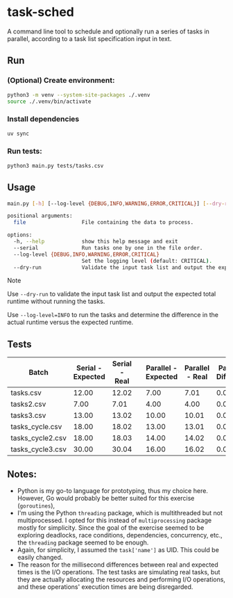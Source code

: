 # task-sched

A command line tool to schedule and optionally run a series of tasks in parallel, according to a task list specification input in text.

## Run

### (Optional) Create environment:

```bash
python3 -m venv --system-site-packages ./.venv
source ./.venv/bin/activate
```
### Install dependencies
```bash
uv sync
```

### Run tests:

```bash
python3 main.py tests/tasks.csv
```

## Usage

```bash
main.py [-h] [--log-level {DEBUG,INFO,WARNING,ERROR,CRITICAL}] [--dry-run] file

positional arguments:
  file                  File containing the data to process.

options:
  -h, --help            show this help message and exit
  --serial              Run tasks one by one in the file order.
  --log-level {DEBUG,INFO,WARNING,ERROR,CRITICAL}
                        Set the logging level (default: CRITICAL).
  --dry-run             Validate the input task list and output the expected total runtime.
```

> [!NOTE]
> Use `--dry-run` to validate the input task list and output the expected total runtime without running the tasks.
> 
> Use `--log-level=INFO` to run the tasks and determine the difference in the actual runtime versus the expected runtime.

## Tests

Batch| Serial - Expected  | Serial - Real  || Parallel - Expected |Parallel - Real |Parallel - Difference|
|-|-|-|-|-|-|-|
tasks.csv| 12.00| 12.02|| 7.00 |7.01 | 0.009|
tasks2.csv| 7.00| 7.01|| 4.00 |4.00 | 0.004|
tasks3.csv| 13.00| 13.02|| 10.00 |10.01 | 0.01|
tasks_cycle.csv| 18.00| 18.02|| 13.00 |13.01 |  0.01|
tasks_cycle2.csv| 18.00| 18.03|| 14.00 |14.02 | 0.02|
tasks_cycle3.csv| 30.00| 30.04|| 16.00 |16.02 | 0.02|


## Notes:

- Python is my go-to language for prototyping, thus my choice here. However, Go would probably be better suited for this exercise (`goroutines`), 
- I'm using the Python `threading` package, which is multithreaded but not multiprocessed. I opted for this instead of `multiprocessing` package mostly for simplicity. Since the goal of the exercise seemed to be exploring deadlocks, race conditions, dependencies, concurrency, etc., the `threading` package seemed to be enough.
- Again, for simplicity, I assumed the `task['name']` as UID. This could be easily changed. 
- The reason for the millisecond differences between real and expected times is the I/O operations. The test tasks are simulating real tasks, but they are actually allocating the resources and performing I/O operations, and these operations' execution times are being disregarded.
  